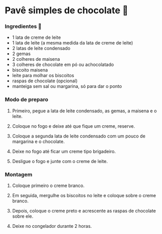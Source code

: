 # Pavê simples de chocolate 🍫

### **Ingredientes** 📝

- 1 lata de creme de leite
- 1 lata de leite (a mesma medida da lata de creme de leite)
- 2 latas de leite condensado
- 2 gemas
- 2 colheres de maisena
- 3 colheres de chocolate em pó ou achocolatado
- biscoito maisena
- leite para molhar os biscoitos
- raspas de chocolate (opcional)
- manteiga sem sal ou margarina, só para dar o ponto

### **Modo de preparo**

1. Primeiro, pegue a lata de leite condensado, as gemas, a maisena e o leite.

1. Coloque no fogo e deixe até que fique um creme, reserve.

1. Coloque a segunda lata de leite condensado com um pouco de margarina e o chocolate.

1. Deixe no fogo até ficar um creme tipo brigadeiro.

1. Desligue o fogo e junte com o creme de leite.


### **Montagem**

1. Coloque primeiro o creme branco.

1. Em seguida, mergulhe os biscoitos no leite e coloque sobre o creme branco.

1. Depois, coloque o creme preto e acrescente as raspas de chocolate sobre ele.

1. Deixe no congelador durante 2 horas.